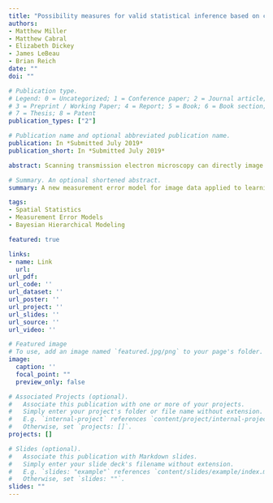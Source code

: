 ```yaml
---
title: "Possibility measures for valid statistical inference based on censored data"
authors:
- Matthew Miller
- Matthew Cabral
- Elizabeth Dickey
- James LeBeau
- Brian Reich
date: ""
doi: ""

# Publication type.
# Legend: 0 = Uncategorized; 1 = Conference paper; 2 = Journal article;
# 3 = Preprint / Working Paper; 4 = Report; 5 = Book; 6 = Book section;
# 7 = Thesis; 8 = Patent
publication_types: ["2"]

# Publication name and optional abbreviated publication name.
publication: In *Submitted July 2019*
publication_short: In *Submitted July 2019*

abstract: Scanning transmission electron microscopy can directly image the atomic structure of materials. To resolve this structure, the material must be aligned along a direction such that columns of atoms are projected onto the image. The local relationships between the intensities and distances of these projected atom columns can inform our understanding of structure--property relationships to ultimately further improve the materials. Measurement error in the atom column locations can, however, introduce bias into parameter estimates. Here, we create a spatial Bayesian hierarchical model that treats the locations as parameters to account for measurement error, and lower the computational burden by approximating the likelihood using a non-contiguous block design around the atom columns. We conduct a simulation study and analyze real data to compare our model to standard spatial and non-spatial models. The results show our method corrects the bias in the parameter of interest, drastically improving upon the standard models.

# Summary. An optional shortened abstract.
summary: A new measurement error model for image data applied to learning about atomic-scale material properties.

tags:
- Spatial Statistics
- Measurement Error Models
- Bayesian Hierarchical Modeling

featured: true

links:
- name: Link
  url: 
url_pdf: 
url_code: ''
url_dataset: ''
url_poster: ''
url_project: ''
url_slides: ''
url_source: ''
url_video: ''

# Featured image
# To use, add an image named `featured.jpg/png` to your page's folder. 
image:
  caption: ''
  focal_point: ""
  preview_only: false

# Associated Projects (optional).
#   Associate this publication with one or more of your projects.
#   Simply enter your project's folder or file name without extension.
#   E.g. `internal-project` references `content/project/internal-project/index.md`.
#   Otherwise, set `projects: []`.
projects: []

# Slides (optional).
#   Associate this publication with Markdown slides.
#   Simply enter your slide deck's filename without extension.
#   E.g. `slides: "example"` references `content/slides/example/index.md`.
#   Otherwise, set `slides: ""`.
slides: ""
---
```



